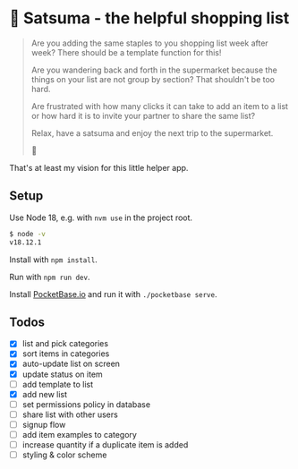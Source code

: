 # 🍊 Satsuma - the helpful shopping list

> Are you adding the same staples to you shopping list week after week? There should be a template function for this!
>
> Are you wandering back and forth in the supermarket because the things on your list are not group by section? That shouldn't be too hard.
>
> Are frustrated with how many clicks it can take to add an item to a list or how hard it is to invite your partner to share the same list?
>
> Relax, have a satsuma and enjoy the next trip to the supermarket.
>
> 🍊

That's at least my vision for this little helper app.

## Setup

Use Node 18, e.g. with `nvm use` in the project root.

```bash
$ node -v
v18.12.1
```

Install with `npm install`.

Run with `npm run dev`.

Install [PocketBase.io](https://pocketbase.io/) and run it with `./pocketbase serve`.

## Todos

- [x] list and pick categories
- [x] sort items in categories
- [x] auto-update list on screen
- [x] update status on item
- [ ] add template to list
- [x] add new list
- [ ] set permissions policy in database
- [ ] share list with other users
- [ ] signup flow
- [ ] add item examples to category
- [ ] increase quantity if a duplicate item is added
- [ ] styling & color scheme
